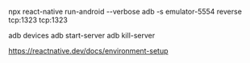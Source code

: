 npx react-native run-android --verbose
adb -s emulator-5554 reverse tcp:1323 tcp:1323

adb devices
adb start-server
adb kill-server

https://reactnative.dev/docs/environment-setup